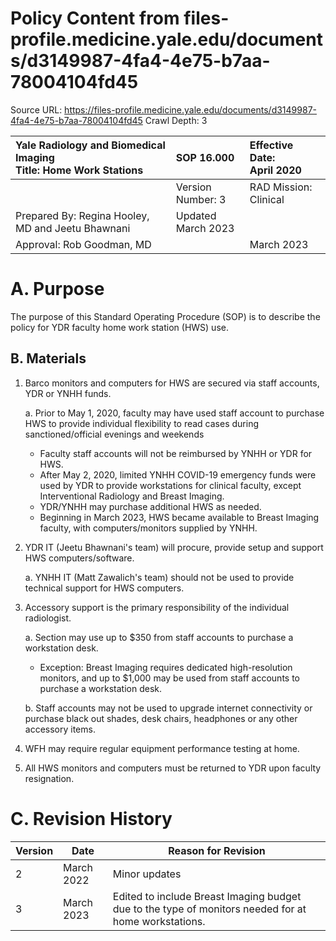# Policy Content from files-profile.medicine.yale.edu/documents/d3149987-4fa4-4e75-b7aa-78004104fd45

Source URL: https://files-profile.medicine.yale.edu/documents/d3149987-4fa4-4e75-b7aa-78004104fd45
Crawl Depth: 3

| Yale Radiology and Biomedical Imaging <br> Title: Home Work Stations | SOP 16.000 | Effective Date: <br> April 2020 |
| :-- | :-- | :-- |
|  | Version Number: 3 | RAD Mission: Clinical |
| Prepared By: Regina Hooley, MD and Jeetu Bhawnani | Updated <br> March 2023 |  |
| Approval: Rob Goodman, MD |  | March 2023 |

# A. Purpose 

The purpose of this Standard Operating Procedure (SOP) is to describe the policy for YDR faculty home work station (HWS) use.

## B. Materials

1. Barco monitors and computers for HWS are secured via staff accounts, YDR or YNHH funds.
   
   a. Prior to May 1, 2020, faculty may have used staff account to purchase HWS to provide individual flexibility to read cases during sanctioned/official evenings and weekends

   - Faculty staff accounts will not be reimbursed by YNHH or YDR for HWS.
   - After May 2, 2020, limited YNHH COVID-19 emergency funds were used by YDR to provide workstations for clinical faculty, except Interventional Radiology and Breast Imaging.
   - YDR/YNHH may purchase additional HWS as needed.
   - Beginning in March 2023, HWS became available to Breast Imaging faculty, with computers/monitors supplied by YNHH.

2. YDR IT (Jeetu Bhawnani's team) will procure, provide setup and support HWS computers/software.
   
   a. YNHH IT (Matt Zawalich's team) should not be used to provide technical support for HWS computers.

3. Accessory support is the primary responsibility of the individual radiologist.
   
   a. Section may use up to $350 from staff accounts to purchase a workstation desk.

   - Exception: Breast Imaging requires dedicated high-resolution monitors, and up to $1,000 may be used from staff accounts to purchase a workstation desk.

   b. Staff accounts may not be used to upgrade internet connectivity or purchase black out shades, desk chairs, headphones or any other accessory items.

4. WFH may require regular equipment performance testing at home.

5. All HWS monitors and computers must be returned to YDR upon faculty resignation.

# C. Revision History 

| Version | Date       | Reason for Revision                                                                 |
|---------|------------|-------------------------------------------------------------------------------------|
| 2       | March 2022 | Minor updates                                                                       |
| 3       | March 2023 | Edited to include Breast Imaging budget due to the type of monitors needed for at home workstations. |